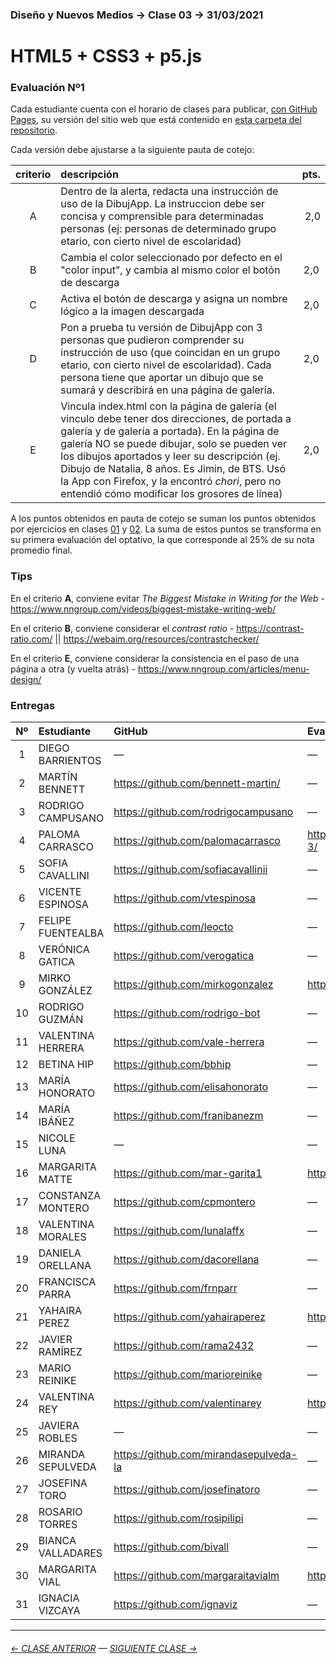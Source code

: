 ### Diseño y Nuevos Medios → Clase 03 → 31/03/2021

# HTML5 + CSS3 + p5.js

### Evaluación Nº1

Cada estudiante cuenta con el horario de clases para publicar, [con GitHub Pages](https://docs.github.com/es/free-pro-team@latest/github/working-with-github-pages/configuring-a-publishing-source-for-your-github-pages-site), su versión del sitio web que está contenido en [esta carpeta del repositorio](https://profesorfaco.github.io/dno037-2021/clase-03/).

Cada versión debe ajustarse a la siguiente pauta de cotejo:

| criterio | descripción             | pts. |
|:----:|:----------------------------|:----:|
| A	| Dentro de la alerta, redacta una instrucción de uso de la DibujApp. La instruccion debe ser concisa y comprensible para determinadas personas (ej: personas de determinado grupo etario, con cierto nivel de escolaridad)	| 2,0 |
| B	| Cambia el color seleccionado por defecto en el "color input", y cambia al mismo color el botón de descarga | 2,0 |
| C	| Activa el botón de descarga y asigna un nombre lógico a la imagen descargada	| 2,0 |
| D	| Pon a prueba tu versión de DibujApp con 3 personas que pudieron comprender su instrucción de uso (que coincidan en un grupo etario, con cierto nivel de escolaridad). Cada persona tiene que aportar un dibujo que se sumará y describirá en una página de galería.	| 2,0 |
| E	| Vincula index.html con la página de galería (el vinculo debe tener dos direcciones, de portada a galería y de galería a portada). En la página de galería NO se puede dibujar, solo se pueden ver los dibujos aportados y leer su descripción (ej. Dibujo de Natalia, 8 años. Es Jimin, de BTS. Usó la App con Firefox, y la encontró *chori*, pero no entendió cómo modificar los grosores de línea) |	2,0 |

A los puntos obtenidos en pauta de cotejo se suman los puntos obtenidos por ejercicios en clases [01](https://github.com/profesorfaco/dno037-2021/tree/main/clase-01) y [02](https://github.com/profesorfaco/dno037-2021/tree/main/clase-02). La suma de estos puntos se transforma en su primera evaluación del optativo, la que corresponde al 25% de su nota promedio final.

### Tips 

En el criterio **A**, conviene evitar *The Biggest Mistake in Writing for the Web* - https://www.nngroup.com/videos/biggest-mistake-writing-web/

En el criterio **B**, conviene considerar el *contrast ratio* - https://contrast-ratio.com/ || https://webaim.org/resources/contrastchecker/

En el criterio **E**, conviene considerar la consistencia en el paso de una página a otra (y vuelta atrás) - https://www.nngroup.com/articles/menu-design/


### Entregas

| Nº   | Estudiante      | GitHub    | Evaluación Nº1 |
|:----:|:----------------|:----------|:-------------------|
| 1    | DIEGO BARRIENTOS | — | — |
| 2    | MARTÍN BENNETT | https://github.com/bennett-martin/ | — |
| 3    | RODRIGO CAMPUSANO | https://github.com/rodrigocampusano | — |
| 4    | PALOMA CARRASCO | https://github.com/palomacarrasco | https://palomacarrasco.github.io/dno037-clase-3/ |
| 5    | SOFIA CAVALLINI | https://github.com/sofiacavallinii | — |
| 6    | VICENTE ESPINOSA | https://github.com/vtespinosa | — |
| 7    | FELIPE FUENTEALBA | https://github.com/leocto | — |
| 8    | VERÓNICA GATICA | https://github.com/verogatica | — |
| 9    | MIRKO GONZÁLEZ | https://github.com/mirkogonzalez | https://mirkogonzalez.github.io/Clase_3_DNO/ |
| 10   | RODRIGO GUZMÁN | https://github.com/rodrigo-bot | — |
| 11   | VALENTINA HERRERA | https://github.com/vale-herrera | — |
| 12   | BETINA HIP | https://github.com/bbhip | — |
| 13   | MARÍA HONORATO | https://github.com/elisahonorato | — |
| 14   | MARÍA IBÁÑEZ | https://github.com/franibanezm | — |
| 15   | NICOLE LUNA | — | — |
| 16   | MARGARITA MATTE | https://github.com/mar-garita1 | https://mar-garita1.github.io/evalucion-1/ |
| 17   | CONSTANZA MONTERO | https://github.com/cpmontero | — |
| 18   | VALENTINA MORALES | https://github.com/lunalaffx | — |
| 19   | DANIELA ORELLANA | https://github.com/dacorellana | — |
| 20   | FRANCISCA PARRA | https://github.com/frnparr | — |
| 21   | YAHAIRA PEREZ | https://github.com/yahairaperez | https://yahairaperez.github.io/dibujapp-ev1/ |
| 22   | JAVIER RAMÍREZ | https://github.com/rama2432 | — |
| 23   | MARIO REINIKE | https://github.com/marioreinike | — |
| 24   | VALENTINA REY | https://github.com/valentinarey | https://valentinarey.github.io/clase3_e1/ |
| 25   | JAVIERA ROBLES | — | — |
| 26   | MIRANDA SEPULVEDA | https://github.com/mirandasepulveda-la | — |
| 27   | JOSEFINA TORO | https://github.com/josefinatoro | — |
| 28   | ROSARIO TORRES | https://github.com/rosipilipi | — |
| 29   | BIANCA VALLADARES | https://github.com/bivall | — |
| 30   | MARGARITA VIAL | https://github.com/margaraitavialm | https://margaraitavialm.github.io/dno037_clase03/ |
| 31   | IGNACIA VIZCAYA | https://github.com/ignaviz | — |


- - - - - - - 

###### [← CLASE ANTERIOR](https://github.com/profesorfaco/dno037-2021/tree/main/clase-02) — [SIGUIENTE CLASE →](https://github.com/profesorfaco/dno037-2021/tree/main/clase-04)
